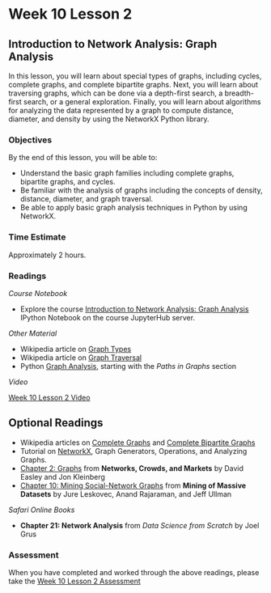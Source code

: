 # Week 10 Lesson 2 #
## Introduction to Network Analysis: Graph Analysis ##

In this lesson, you will learn about special types of graphs, including cycles, complete graphs, and complete bipartite graphs. Next, you will learn about traversing graphs, which can be done via a depth-first search, a breadth-first search, or a general exploration. Finally, you will learn about algorithms for analyzing the data represented by a graph to compute distance, diameter, and density by using the NetworkX Python library.

### Objectives ###

By the end of this lesson, you will be able to:

- Understand the basic graph families including complete graphs, bipartite graphs, and cycles.
- Be familiar with the analysis of graphs including the concepts of density, distance, diameter, and graph traversal.
- Be able to apply basic graph analysis techniques in Python by using NetworkX.

### Time Estimate ###

Approximately 2 hours.

### Readings ####

_Course Notebook_

- Explore the course [Introduction to Network Analysis: Graph Analysis][l2nb] IPython Notebook on the course JupyterHub server.

_Other Material_

- Wikipedia article on [Graph Types][wgt] 
- Wikipedia article on [Graph Traversal][wgtr]
- Python [Graph Analysis][pga], starting with the _Paths in Graphs_ section

_Video_

[Week 10 Lesson 2 Video][lv]

## Optional Readings ##

- Wikipedia articles on [Complete Graphs][wcg] and [Complete Bipartite Graphs][wcbg]
- Tutorial on [NetworkX][tnx], Graph Generators, Operations, and Analyzing Graphs.
- [Chapter 2: Graphs][ch2] from __Networks, Crowds, and Markets__ by David Easley and Jon Kleinberg 
- [Chapter 10: Mining Social-Network Graphs][ch10] from __Mining of Massive Datasets__ by Jure Leskovec, Anand Rajaraman, and Jeff Ullman

_Safari Online Books_

- **Chapter 21: Network Analysis** from _Data Science from Scratch_ by Joel Grus

### Assessment ###

When you have completed and worked through the above readings, please take the [Week 10 Lesson 2 Assessment][la]

[l2nb]: ../notebooks/intro2na-ga.ipynb

[lv]: https://mediaspace.illinois.edu/media/W10l2/1_wgwkkjgh
[la]: https://learn.illinois.edu/mod/quiz/

[wgt]: https://en.wikipedia.org/wiki/Gallery_of_named_graphs
[wgtr]: https://en.wikipedia.org/wiki/Graph_traversal
[wcg]: https://en.wikipedia.org/wiki/Complete_graph
[wcbg]: https://en.wikipedia.org/wiki/Complete_bipartite_graph

[ch2]: http://www.cs.cornell.edu/home/kleinber/networks-book/networks-book-ch02.pdf

[ch10]: http://i.stanford.edu/~ullman/pub/ch10.pdf

[pga]: http://www.python-course.eu/graphs_python.php
[tnx]: https://networkx.github.io/documentation/latest/tutorial/tutorial.html#graph-generators-and-graph-operations

